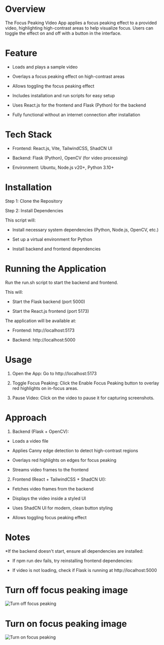# Overview
The Focus Peaking Video App applies a focus peaking effect to a provided video, highlighting high-contrast areas to help visualize focus. Users can toggle the effect on and off with a button in the interface.

# Feature 
* Loads and plays a sample video

* Overlays a focus peaking effect on high-contrast areas

* Allows toggling the focus peaking effect

* Includes installation and run scripts for easy setup

* Uses React.js for the frontend and Flask (Python) for the backend

* Fully functional without an internet connection after installation

# Tech Stack

* Frontend: React.js, Vite, TailwindCSS, ShadCN UI

* Backend: Flask (Python), OpenCV (for video processing)

 * Environment: Ubuntu, Node.js v20+, Python 3.10+

# Installation

Step 1: Clone the Repository

Step 2: Install Dependencies

This script will:
* Install necessary system dependencies (Python, Node.js, OpenCV, etc.)
  
* Set up a virtual environment for Python
  
* Install backend and frontend dependencies

# Running the Application
Run the run.sh script to start the backend and frontend.

This will:

* Start the Flask backend (port 5000)

* Start the React.js frontend (port 5173)

The application will be available at:

* Frontend: http://localhost:5173

* Backend: http://localhost:5000

# Usage

1. Open the App: Go to http://localhost:5173

2. Toggle Focus Peaking: Click the Enable Focus Peaking button to overlay red highlights on in-focus areas.

3. Pause Video: Click on the video to pause it for capturing screenshots.

# Approach
1. Backend (Flask + OpenCV):

* Loads a video file

* Applies Canny edge detection to detect high-contrast regions

* Overlays red highlights on edges for focus peaking

* Streams video frames to the frontend

2. Frontend (React + TailwindCSS + ShadCN UI):

* Fetches video frames from the backend

* Displays the video inside a styled UI

* Uses ShadCN UI for modern, clean button styling

* Allows toggling focus peaking effect


# Notes

*If the backend doesn't start, ensure all dependencies are installed:

* If npm run dev fails, try reinstalling frontend dependencies:

* If video is not loading, check if Flask is running at http://localhost:5000

# Turn off focus peaking image

![Turn off focus peaking](https://github.com/user-attachments/assets/7ec4bd1c-a5a8-47d2-b899-7b2bd265d09f)

# Turn on focus peaking image
![Turn on focus peaking](https://github.com/user-attachments/assets/b32afde3-4403-44d5-b71f-d2316709e429)







